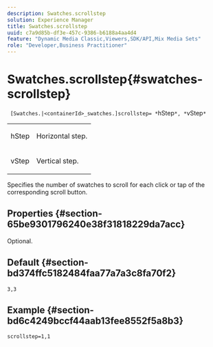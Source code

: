 ```yaml
---
description: Swatches.scrollstep
solution: Experience Manager
title: Swatches.scrollstep
uuid: c7a9d85b-df3e-457c-9386-b6188a4aa4d4
feature: "Dynamic Media Classic,Viewers,SDK/API,Mix Media Sets"
role: "Developer,Business Practitioner"
---
```


# Swatches.scrollstep{#swatches-scrollstep}

 ` [Swatches.|<containerId>_swatches.]scrollstep= *`hStep`*, *`vStep`*`

<table id="table_DC890B3CAB6847318081AC74424147B9"> 
 <tbody> 
  <tr> 
   <td> <p> <span class="codeph"> <span class="varname"> hStep</span> </span> </p> </td> 
   <td> <p>Horizontal step. </p> </td> 
  </tr> 
  <tr> 
   <td> <p> <span class="codeph"> <span class="varname"> vStep</span> </span> </p> </td> 
   <td> <p>Vertical step. </p> </td> 
  </tr> 
 </tbody> 
</table>

Specifies the number of swatches to scroll for each click or tap of the corresponding scroll button.

## Properties {#section-65be9301796240e38f31818229da7acc}

Optional.

## Default {#section-bd374ffc5182484faa77a7a3c8fa70f2}

`3,3`

## Example {#section-bd6c4249bccf44aab13fee8552f5a8b3}

`scrollstep=1,1` 
